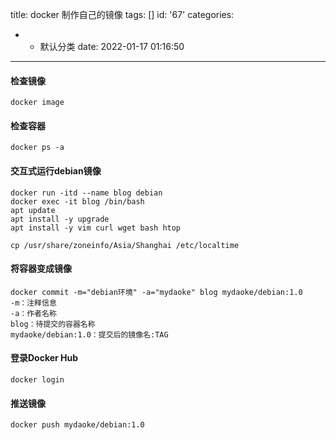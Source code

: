 title: docker 制作自己的镜像
tags: []
id: '67'
categories:
  - - 默认分类
date: 2022-01-17 01:16:50
---
#### 检查镜像

```
docker image
```

#### 检查容器

```
docker ps -a
```

#### 交互式运行debian镜像

```
docker run -itd --name blog debian
docker exec -it blog /bin/bash 
apt update
apt install -y upgrade
apt install -y vim curl wget bash htop

cp /usr/share/zoneinfo/Asia/Shanghai /etc/localtime
```

#### 将容器变成镜像

```
docker commit -m="debian环境" -a="mydaoke" blog mydaoke/debian:1.0
-m：注释信息
-a：作者名称
blog：待提交的容器名称
mydaoke/debian:1.0：提交后的镜像名:TAG
```

#### 登录Docker Hub

```
docker login
```

#### 推送镜像

```
docker push mydaoke/debian:1.0

```